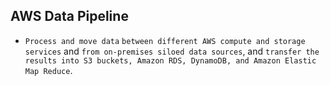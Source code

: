 AWS Data Pipeline
---

- `Process and move data` `between different AWS compute and storage services` and `from on-premises siloed data sources`, and `transfer the results into S3 buckets, Amazon RDS, DynamoDB, and Amazon Elastic Map Reduce`.
